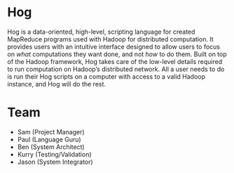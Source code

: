 # Hog

Hog is a data-oriented, high-level, scripting language for created MapReduce programs used with Hadoop for distributed
computation. It provides users with an intuitive interface designed to allow users to focus on _what_ computations they want
done, and not _how_ to do them. Built on top of the Hadoop framework, Hog takes care of the low-level details required to run
computation on Hadoop’s distributed network. All a user needs to do is run their Hog scripts on a computer with access to a valid
Hadoop instance, and Hog will do the rest.

# Team

* Sam (Project Manager)
* Paul (Language Guru)
* Ben (System Architect)
* Kurry (Testing/Validation)
* Jason (System Integrator)